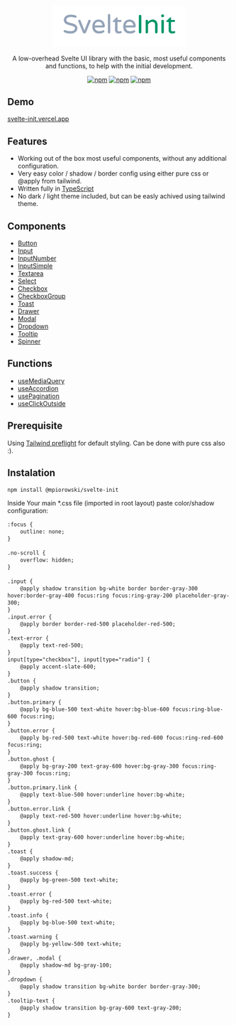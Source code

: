 <p align="center">
  <a href="https://github.com/mpiorowski/svelte-init/#readme" target="_blank">
    <img width="300" src="./static/logo.png" alt="SvelteInit">
  </a>
</p>

<p align="center">
  A low-overhead Svelte UI library with the basic, most useful components and functions, to help with the initial development.
</p>

<div align="center">

[![npm](https://img.shields.io/github/license/mpiorowski/svelte-init)](https://github.com/mpiorowski/svelte-init/blob/main/LICENSE)
[![npm](https://img.shields.io/npm/v/@mpiorowski/svelte-init)](https://www.npmjs.com/package/@mpiorowski/svelte-init)
[![npm](https://img.shields.io/bundlephobia/min/@mpiorowski/svelte-init)](https://www.npmjs.com/package/@mpiorowski/svelte-init)

</div>

## Demo

[svelte-init.vercel.app](https://svelte-init.vercel.app)

## Features

-   Working out of the box most useful components, without any additional configuration.
-   Very easy color / shadow / border config using either pure css or @apply from tailwind.
-   Written fully in [TypeScript](https://typescriptlang.org/)
-   No dark / light theme included, but can be easly achived using tailwind theme.

## Components

-   [Button](https://github.com/mpiorowski/svelte-init/blob/main/docs/BUTTOM.md)
-   [Input](https://github.com/mpiorowski/svelte-init/blob/main/docs/INPUT.md)
-   [InputNumber](https://github.com/mpiorowski/svelte-init/blob/main/docs/INPUT-NUMBER.md)
-   [InputSimple](https://github.com/mpiorowski/svelte-init/blob/main/docs/INPUT-SIMPLE.md)
-   [Textarea](https://github.com/mpiorowski/svelte-init/blob/main/docs/TEXTAREA.md)
-   [Select](https://github.com/mpiorowski/svelte-init/blob/main/docs/SELECT.md)
-   [Checkbox](https://github.com/mpiorowski/svelte-init/blob/main/docs/CHECKBOX.md)
-   [CheckboxGroup](https://github.com/mpiorowski/svelte-init/blob/main/docs/CHECKBOX-GROUP.md)
-   [Toast](https://github.com/mpiorowski/svelte-init/blob/main/docs/TOAST.md)
-   [Drawer](https://github.com/mpiorowski/svelte-init/blob/main/docs/DRAWER.md)
-   [Modal](https://github.com/mpiorowski/svelte-init/blob/main/docs/MODAL.md)
-   [Dropdown](https://github.com/mpiorowski/svelte-init/blob/main/docs/DROPDOWN.md)
-   [Tooltip](https://github.com/mpiorowski/svelte-init/blob/main/docs/TOOLTIP.md)
-   [Spinner](https://github.com/mpiorowski/svelte-init/blob/main/docs/SPINNER.md)

## Functions

-   [useMediaQuery](https://github.com/mpiorowski/svelte-init/blob/main/docs/FUNCTIONS.md#useMediaQuery)
-   [useAccordion](https://github.com/mpiorowski/svelte-init/blob/main/docs/FUNCTIONS.md#useAccordion)
-   [usePagination](https://github.com/mpiorowski/svelte-init/blob/main/docs/FUNCTIONS.md#usePagination)
-   [useClickOutside](https://github.com/mpiorowski/svelte-init/blob/main/docs/FUNCTIONS.md#useClickOutside)

## Prerequisite
  Using [Tailwind preflight](https://tailwindcss.com/docs/preflight) for default styling. Can be done with pure css also :).

## Instalation

```
npm install @mpiorowski/svelte-init
```
Inside Your main *.css file (imported in root layout) paste color/shadow configuration:
```
:focus {
    outline: none;
}

.no-scroll {
    overflow: hidden;
}

.input {
    @apply shadow transition bg-white border border-gray-300 hover:border-gray-400 focus:ring focus:ring-gray-200 placeholder-gray-300;
}
.input.error {
    @apply border border-red-500 placeholder-red-500;
}
.text-error {
    @apply text-red-500;
}
input[type="checkbox"], input[type="radio"] {
    @apply accent-slate-600;
}
.button {
    @apply shadow transition;
}
.button.primary {
    @apply bg-blue-500 text-white hover:bg-blue-600 focus:ring-blue-600 focus:ring;
}
.button.error {
    @apply bg-red-500 text-white hover:bg-red-600 focus:ring-red-600 focus:ring;
}
.button.ghost {
    @apply bg-gray-200 text-gray-600 hover:bg-gray-300 focus:ring-gray-300 focus:ring;
}
.button.primary.link {
    @apply text-blue-500 hover:underline hover:bg-white;
}
.button.error.link {
    @apply text-red-500 hover:underline hover:bg-white;
}
.button.ghost.link {
    @apply text-gray-600 hover:underline hover:bg-white;
}
.toast {
    @apply shadow-md;
}
.toast.success {
    @apply bg-green-500 text-white;
}
.toast.error {
    @apply bg-red-500 text-white;
}
.toast.info {
    @apply bg-blue-500 text-white;
}
.toast.warning {
    @apply bg-yellow-500 text-white;
}
.drawer, .modal {
    @apply shadow-md bg-gray-100;
}
.dropdown {
    @apply shadow transition bg-white border border-gray-300;
}
.tooltip-text {
    @apply shadow transition bg-gray-600 text-gray-200;
}
```
